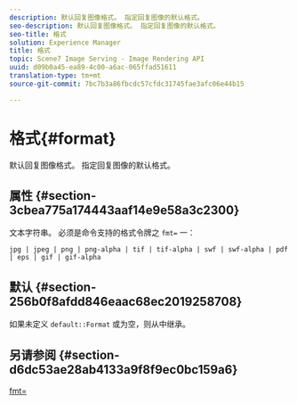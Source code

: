 ```yaml
---
description: 默认回复图像格式。 指定回复图像的默认格式。
seo-description: 默认回复图像格式。 指定回复图像的默认格式。
seo-title: 格式
solution: Experience Manager
title: 格式
topic: Scene7 Image Serving - Image Rendering API
uuid: d09b0a45-ea89-4c00-a6ac-065ffad51611
translation-type: tm+mt
source-git-commit: 7bc7b3a86fbcdc57cfdc31745fae3afc06e44b15

---
```



# 格式{#format}

默认回复图像格式。 指定回复图像的默认格式。

## 属性 {#section-3cbea775a174443aaf14e9e58a3c2300}

文本字符串。 必须是命令支持的格式令牌之 `fmt=` 一：

`jpg | jpeg | png | png-alpha | tif | tif-alpha | swf | swf-alpha | pdf | eps | gif | gif-alpha`

## 默认 {#section-256b0f8afdd846eaac68ec2019258708}

如果未定义 `default::Format` 或为空，则从中继承。

## 另请参阅 {#section-d6dc53ae28ab4133a9f8f9ec0bc159a6}

[fmt=](../../../../../ir-api/http-protocol/image-rendering-api-ref/c-ir-http-protocol-ref/c-ir-http-protocol-command-reference/r-ir-fmt.md#reference-4c743f67d56b47c5b774fcc900ff758c)
